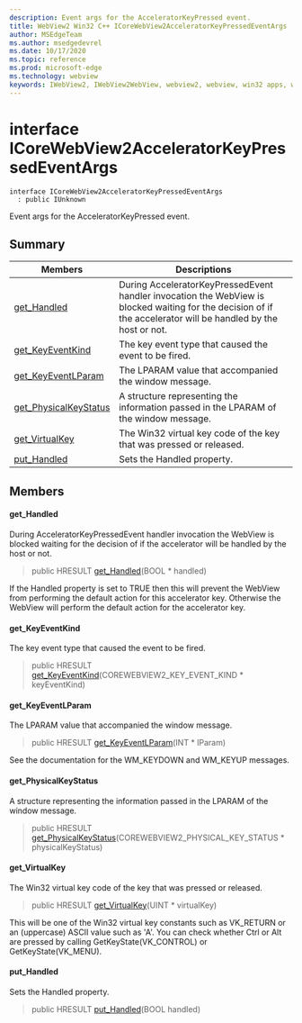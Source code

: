 ```yaml
---
description: Event args for the AcceleratorKeyPressed event.
title: WebView2 Win32 C++ ICoreWebView2AcceleratorKeyPressedEventArgs
author: MSEdgeTeam
ms.author: msedgedevrel
ms.date: 10/17/2020
ms.topic: reference
ms.prod: microsoft-edge
ms.technology: webview
keywords: IWebView2, IWebView2WebView, webview2, webview, win32 apps, win32, edge, ICoreWebView2, ICoreWebView2Controller, browser control, edge html, ICoreWebView2AcceleratorKeyPressedEventArgs
---
```


# interface ICoreWebView2AcceleratorKeyPressedEventArgs 

```
interface ICoreWebView2AcceleratorKeyPressedEventArgs
  : public IUnknown
```

Event args for the AcceleratorKeyPressed event.

## Summary

 Members                        | Descriptions
--------------------------------|---------------------------------------------
[get_Handled](#get_handled) | During AcceleratorKeyPressedEvent handler invocation the WebView is blocked waiting for the decision of if the accelerator will be handled by the host or not.
[get_KeyEventKind](#get_keyeventkind) | The key event type that caused the event to be fired.
[get_KeyEventLParam](#get_keyeventlparam) | The LPARAM value that accompanied the window message.
[get_PhysicalKeyStatus](#get_physicalkeystatus) | A structure representing the information passed in the LPARAM of the window message.
[get_VirtualKey](#get_virtualkey) | The Win32 virtual key code of the key that was pressed or released.
[put_Handled](#put_handled) | Sets the Handled property.

## Members

#### get_Handled 

During AcceleratorKeyPressedEvent handler invocation the WebView is blocked waiting for the decision of if the accelerator will be handled by the host or not.

> public HRESULT [get_Handled](#get_handled)(BOOL * handled)

If the Handled property is set to TRUE then this will prevent the WebView from performing the default action for this accelerator key. Otherwise the WebView will perform the default action for the accelerator key.

#### get_KeyEventKind 

The key event type that caused the event to be fired.

> public HRESULT [get_KeyEventKind](#get_keyeventkind)(COREWEBVIEW2_KEY_EVENT_KIND * keyEventKind)

#### get_KeyEventLParam 

The LPARAM value that accompanied the window message.

> public HRESULT [get_KeyEventLParam](#get_keyeventlparam)(INT * lParam)

See the documentation for the WM_KEYDOWN and WM_KEYUP messages.

#### get_PhysicalKeyStatus 

A structure representing the information passed in the LPARAM of the window message.

> public HRESULT [get_PhysicalKeyStatus](#get_physicalkeystatus)(COREWEBVIEW2_PHYSICAL_KEY_STATUS * physicalKeyStatus)

#### get_VirtualKey 

The Win32 virtual key code of the key that was pressed or released.

> public HRESULT [get_VirtualKey](#get_virtualkey)(UINT * virtualKey)

This will be one of the Win32 virtual key constants such as VK_RETURN or an (uppercase) ASCII value such as 'A'. You can check whether Ctrl or Alt are pressed by calling GetKeyState(VK_CONTROL) or GetKeyState(VK_MENU).

#### put_Handled 

Sets the Handled property.

> public HRESULT [put_Handled](#put_handled)(BOOL handled)

